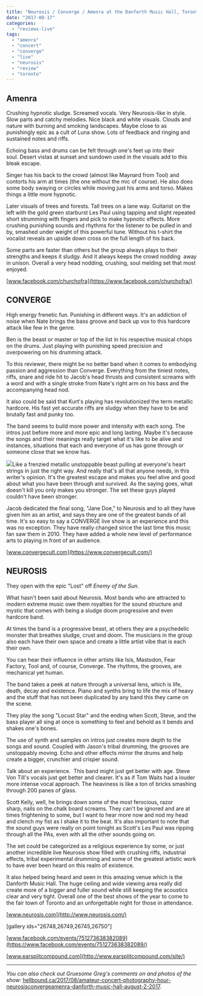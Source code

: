 ```yaml
---
title: "Neurosis / Converge / Amenra at the Danforth Music Hall, Toronto, 2 August 2017"
date: "2017-08-17"
categories: 
  - "reviews-live"
tags: 
  - "amenra"
  - "concert"
  - "converge"
  - "live"
  - "neurosis"
  - "review"
  - "toronto"
---
```


## Amenra

Crushing hypnotic sludge. Screamed vocals. Very Neurosis-like in style. Slow parts and catchy melodies. Nice black and white visuals. Clouds and nature with burning and smoking landscapes. Maybe close to as punishingly epic as a cult of Luna show. Lots of feedback and ringing and sustained notes and riffs.

Echoing bass and drums can be felt through one's feet up into their soul. Desert vistas at sunset and sundown used in the visuals add to this bleak escape.

Singer has his back to the crowd (almost like Maynard from Tool) and contorts his arm at times (the one without the mic of course). He also does some body swaying or circles while moving just his arms and torso. Makes things a little more hypnotic.

Later visuals of trees and forests. Tall trees on a lane way. Guitarist on the left with the gold green starburst Les Paul using tapping and slight repeated short strumming with fingers and pick to make hypnotic effects. More crushing punishing sounds and rhythms for the listener to be pulled in and by, smashed under weight of this powerful tune. Without his t-shirt the vocalist reveals an upside down cross on the full length of his back.

Some parts are faster than others but the group always plays to their strengths and keeps it sludgy. And it always keeps the crowd nodding  away in unison. Overall a very head nodding, crushing, soul melding set that most enjoyed.

[www.facebook.com/churchofra](https://www.facebook.com/churchofra/)

## CONVERGE

High energy frenetic fun. Punishing in different ways. It's an addiction of noise when Nate brings the bass groove and back up vox to this hardcore attack like few in the genre.

Ben is the beast or master or top of the list in his respective musical chops on the drums. Just playing with punishing speed precision and overpowering on his drumming attack.

To this reviewer, there might be no better band when it comes to embodying passion and aggression than Converge. Everything from the tiniest notes, riffs, snare and ride hit to Jacob's head thrusts and consistent screams with a word and with a single stroke from Nate's right arm on his bass and the accompanying head nod.

It also could be said that Kurt's playing has revolutionized the term metallic hardcore. His fast yet accurate riffs are sludgy when they have to be and brutally fast and punky too.

The band seems to build more power and intensity with each song. The intros just before more and more epic and long lasting. Maybe it's because the songs and their meanings really target what it's like to be alive and instances, situations that each and everyone of us has gone through or someone close that we know has.

![](https://hellbound.ca/wp-content/uploads/2017/08/Neurosis-live-2-300x225.jpg)Like a frenzied metallic unstoppable beast pulling at everyone's heart strings in just the right way. And really that's all that anyone needs, in this writer's opinion. It's the greatest escape and makes you feel alive and good about what you have been through and survived. As the saying goes, what doesn't kill you only makes you stronger. The set these guys played couldn't have been stronger.

Jacob dedicated the final song, "Jane Doe," to Neurosis and to all they have given him as an artist, and says they are one of the greatest bands of all time. It's so easy to say a CONVERGE live show is an experience and this was no exception. They have really changed since the last time this music fan saw them in 2010. They have added a whole new level of performance arts to playing in front of an audience.

[www.convergecult.com](https://www.convergecult.com/)

## NEUROSIS

They open with the epic "Lost" off _Enemy of the Sun_.

What hasn't been said about Neurosis. Most bands who are attracted to modern extreme music owe them royalties for the sound structure and mystic that comes with being a sludge doom progressive and even hardcore band.

At times the band is a progressive beast, at others they are a psychedelic monster that breathes sludge, crust and doom. The musicians in the group also each have their own space and create a little artist vibe that is each their own.

You can hear their influence in other artists like Isis, Mastodon, Fear Factory, Tool and, of course, Converge. The rhythms, the grooves, are mechanical yet human.

The band takes a peek at nature through a universal lens, which is life, death, decay and existence. Piano and synths bring to life the mix of heavy and the stuff that has not been duplicated by any band this they came on the scene.

They play the song "Locust Star" and the ending when Scott, Steve, and the bass player all sing at once is something to feel and behold as it bends and shakes one's bones.

The use of synth and samples on intros just creates more depth to the songs and sound. Coupled with Jason's tribal drumming, the grooves are unstoppably moving. Echo and other effects mirror the drums and help create a bigger, crunchier and crisper sound.

Talk about an experience.  This band might just get better with age. Steve Von Till's vocals just get better and clearer. It's as if Tom Waits had a louder more intense vocal approach. The heaviness is like a ton of bricks smashing through 200 panes of glass.

Scott Kelly, well, he brings down some of the most ferocious, razor sharp, nails on the.chalk board screams. They can't be ignored and are at times frightening to some, but I want to hear more now and nod my head and clench my fist as I shake it to the beat. It's also important to note that the sound guys were really on point tonight as Scott's Les Paul was ripping through all the PAs, even with all the other sounds going on.

The set could be categorized as a religious experience by some, or just another incredible live Neurosis show filled with crushing riffs, industrial effects, tribal experimental drumming and some of the greatest artistic work to have ever been heard on this realm of existence.

It also helped being heard and seen in this amazing venue which is the Danforth Music Hall. The huge ceiling and wide viewing area really did create more of a bigger and fuller sound while still keeping the acoustics clear and very tight. Overall one of the best shows of the year to come to the fair town of Toronto and an unforgettable night for those in attendance.

[www.neurosis.com](http://www.neurosis.com/)

\[gallery ids="26748,26749,26745,26750"\]

[www.facebook.com/events/751273638382089](https://www.facebook.com/events/751273638382089/)

[www.earsplitcompound.com](http://www.earsplitcompound.com/site/)

* * *

_You can also check out Gruesome Greg's comments on and photos of the show:_ [hellbound.ca/2017/08/amateur-concert-photography-hour-neurosisconvergeamenra-danforth-music-hall-august-2-2017](https://hellbound.ca/2017/08/amateur-concert-photography-hour-neurosisconvergeamenra-danforth-music-hall-august-2-2017/).

